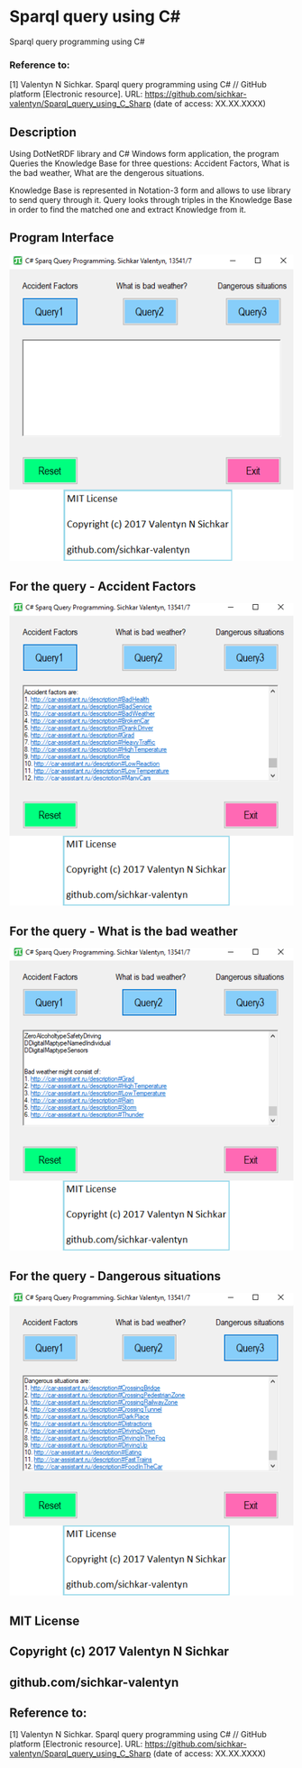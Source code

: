 # Sparql query using C#
Sparql query programming using C#

### Reference to:
[1] Valentyn N Sichkar. Sparql query programming using C# // GitHub platform [Electronic resource]. URL: https://github.com/sichkar-valentyn/Sparql_query_using_C_Sharp (date of access: XX.XX.XXXX)

## Description
Using DotNetRDF library and C# Windows form application, the program Queries the Knowledge Base for three questions: Accident Factors, What is the bad weather, What are the dengerous situations.

Knowledge Base is represented in Notation-3 form and allows to use library to send query through it. Query looks through triples in the Knowledge Base in order to find the matched one and extract Knowledge from it.

## Program Interface
![Result](images/Program_Interface.png)

## For the query - Accident Factors
![Result](images/For_the_query-Accident_Factors.png)

## For the query - What is the bad weather
![Result](images/For_the_query-What_is_the_bad_weather.png)

## For the query - Dangerous situations
![Result](images/For_the_query-Dangerous_situations.png)

## MIT License
## Copyright (c) 2017 Valentyn N Sichkar
## github.com/sichkar-valentyn
## Reference to:
[1] Valentyn N Sichkar. Sparql query programming using C# // GitHub platform [Electronic resource]. URL: https://github.com/sichkar-valentyn/Sparql_query_using_C_Sharp (date of access: XX.XX.XXXX)
